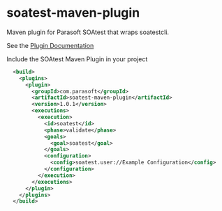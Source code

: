 # soatest-maven-plugin
Maven plugin for Parasoft SOAtest that wraps soatestcli.

See the [Plugin Documentation](https://parasoft.github.io/soatest-maven-plugin/)

Include the SOAtest Maven Plugin in your project
```xml
  <build>
    <plugins>
      <plugin>
        <groupId>com.parasoft</groupId>
        <artifactId>soatest-maven-plugin</artifactId>
        <version>1.0.1</version>
        <executions>
          <execution>
            <id>soatest</id>
            <phase>validate</phase>
            <goals>
              <goal>soatest</goal>
            </goals>
            <configuration>
              <config>soatest.user://Example Configuration</config>
            </configuration>
          </execution>
        </executions>
      </plugin>
    </plugins>
  </build>
```
